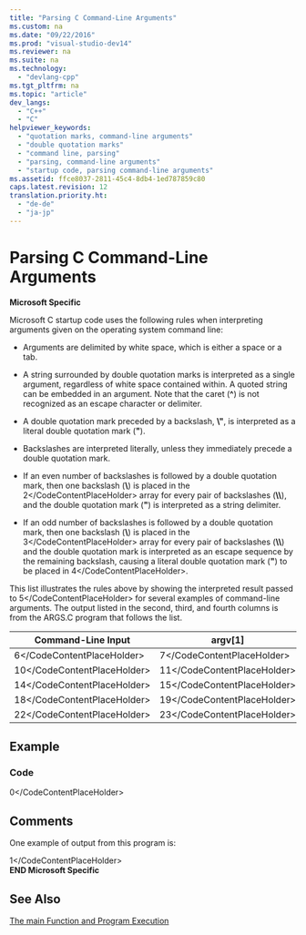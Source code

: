 ```yaml
---
title: "Parsing C Command-Line Arguments"
ms.custom: na
ms.date: "09/22/2016"
ms.prod: "visual-studio-dev14"
ms.reviewer: na
ms.suite: na
ms.technology: 
  - "devlang-cpp"
ms.tgt_pltfrm: na
ms.topic: "article"
dev_langs: 
  - "C++"
  - "C"
helpviewer_keywords: 
  - "quotation marks, command-line arguments"
  - "double quotation marks"
  - "command line, parsing"
  - "parsing, command-line arguments"
  - "startup code, parsing command-line arguments"
ms.assetid: ffce8037-2811-45c4-8db4-1ed787859c80
caps.latest.revision: 12
translation.priority.ht: 
  - "de-de"
  - "ja-jp"
---
```

# Parsing C Command-Line Arguments
**Microsoft Specific**  
  
 Microsoft C startup code uses the following rules when interpreting arguments given on the operating system command line:  
  
-   Arguments are delimited by white space, which is either a space or a tab.  
  
-   A string surrounded by double quotation marks is interpreted as a single argument, regardless of white space contained within. A quoted string can be embedded in an argument. Note that the caret (**^**) is not recognized as an escape character or delimiter.  
  
-   A double quotation mark preceded by a backslash, **\\"**, is interpreted as a literal double quotation mark (**"**).  
  
-   Backslashes are interpreted literally, unless they immediately precede a double quotation mark.  
  
-   If an even number of backslashes is followed by a double quotation mark, then one backslash (**\\**) is placed in the <CodeContentPlaceHolder>2\</CodeContentPlaceHolder> array for every pair of backslashes (**\\\\**), and the double quotation mark (**"**) is interpreted as a string delimiter.  
  
-   If an odd number of backslashes is followed by a double quotation mark, then one backslash (**\\**) is placed in the <CodeContentPlaceHolder>3\</CodeContentPlaceHolder> array for every pair of backslashes (**\\\\**) and the double quotation mark is interpreted as an escape sequence by the remaining backslash, causing a literal double quotation mark (**"**) to be placed in <CodeContentPlaceHolder>4\</CodeContentPlaceHolder>.  
  
 This list illustrates the rules above by showing the interpreted result passed to <CodeContentPlaceHolder>5\</CodeContentPlaceHolder> for several examples of command-line arguments. The output listed in the second, third, and fourth columns is from the ARGS.C program that follows the list.  
  
|Command-Line Input|argv[1]|argv[2]|argv[3]|  
|-------------------------|---------------|---------------|---------------|  
|<CodeContentPlaceHolder>6\</CodeContentPlaceHolder>|<CodeContentPlaceHolder>7\</CodeContentPlaceHolder>|<CodeContentPlaceHolder>8\</CodeContentPlaceHolder>|<CodeContentPlaceHolder>9\</CodeContentPlaceHolder>|  
|<CodeContentPlaceHolder>10\</CodeContentPlaceHolder>|<CodeContentPlaceHolder>11\</CodeContentPlaceHolder>|<CodeContentPlaceHolder>12\</CodeContentPlaceHolder>|<CodeContentPlaceHolder>13\</CodeContentPlaceHolder>|  
|<CodeContentPlaceHolder>14\</CodeContentPlaceHolder>|<CodeContentPlaceHolder>15\</CodeContentPlaceHolder>|<CodeContentPlaceHolder>16\</CodeContentPlaceHolder>|<CodeContentPlaceHolder>17\</CodeContentPlaceHolder>|  
|<CodeContentPlaceHolder>18\</CodeContentPlaceHolder>|<CodeContentPlaceHolder>19\</CodeContentPlaceHolder>|<CodeContentPlaceHolder>20\</CodeContentPlaceHolder>|<CodeContentPlaceHolder>21\</CodeContentPlaceHolder>|  
|<CodeContentPlaceHolder>22\</CodeContentPlaceHolder>|<CodeContentPlaceHolder>23\</CodeContentPlaceHolder>|<CodeContentPlaceHolder>24\</CodeContentPlaceHolder>|<CodeContentPlaceHolder>25\</CodeContentPlaceHolder>|  
  
## Example  
  
### Code  
  
<CodeContentPlaceHolder>0\</CodeContentPlaceHolder>  
## Comments  
 One example of output from this program is:  
  
<CodeContentPlaceHolder>1\</CodeContentPlaceHolder>  
 **END Microsoft Specific**  
  
## See Also  
 [The main Function and Program Execution](../vs140/main-function-and-program-execution.md)
